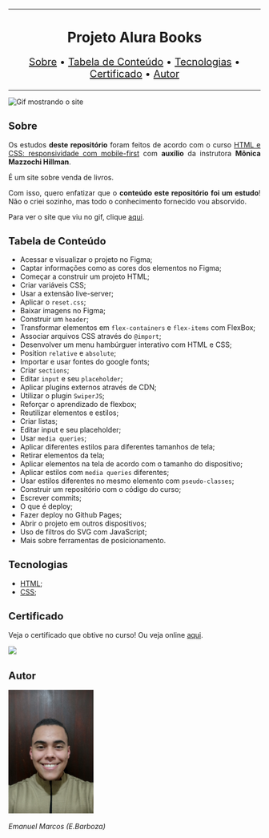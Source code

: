 <hr>

<main>
    <h1 align="center">Projeto Alura Books</h1>
    <p align="center" style="font-size: 1.25rem;">
        <a href="#sobre">Sobre</a> •
        <a href="#tabela-de-conteudo">Tabela de Conteúdo</a> •
        <a href="#tecnologias">Tecnologias</a> •
        <a href="#certificado">Certificado</a> •
        <a href="#autor">Autor</a>
    </p>
</main>

<hr>

<img src="Alura-Books.gif" title="Gif mostrando o site">

<section id="sobre">
    <h2 style="font-size: 1.25rem;">Sobre</h2>
    <p style="text-align: justify;">Os estudos <b>deste repositório</b> foram feitos de acordo com o curso <a href="https://cursos.alura.com.br/course/svg-css-animacao">HTML e CSS: responsividade com mobile-first</a> com <b>auxílio</b> da instrutora <b>Mônica Mazzochi Hillman</b>.</p>
    <p style="text-align: justify;">É um site sobre venda de livros.</p>
    <p style="text-align: justify;">Com isso, quero enfatizar que o <b>conteúdo este repositório foi um estudo</b>! Não o criei sozinho, mas todo o conhecimento fornecido vou absorvido.</p>
    <p style="text-align: justify;">Para ver o site que viu no gif, clique <a href="https://alura-books-phi.vercel.app/">aqui</a>.</p>
</section>

<section id="tabela-de-conteudo">
    <h2 style="font-size: 1.25rem;">Tabela de Conteúdo</h2>
    <ul>
        <li>Acessar e visualizar o projeto no Figma;</li>
        <li>Captar informações como as cores dos elementos no Figma;</li>
        <li>Começar a construir um projeto HTML;</li>
        <li>Criar variáveis CSS;</li>
        <li>Usar a extensão live-server;</li>
        <li>Aplicar o <code>reset.css</code>;</li>
        <li>Baixar imagens no Figma;</li>
        <li>Construir um <code>header</code>;</li>
        <li>Transformar elementos em <code>flex-containers</code> e <code>flex-items</code> com FlexBox;</li>
        <li>Associar arquivos CSS através do <code>@import</code>;</li>
        <li>Desenvolver um menu hambúrguer interativo com HTML e CSS;</li>
        <li>Position <code>relative</code> e <code>absolute</code>;</li>
        <li>Importar e usar fontes do google fonts;</li>
        <li>Criar <code>sections</code>;</li>
        <li>Editar <code>input</code> e seu <code>placeholder</code>;</li>
        <li>Aplicar plugins externos através de CDN;</li>
        <li>Utilizar o plugin <code>SwiperJS</code>;</li>
        <li>Reforçar o aprendizado de flexbox;</li>
        <li>Reutilizar elementos e estilos;</li>
        <li>Criar listas;</li>
        <li>Editar input e seu placeholder;</li>
        <li>Usar <code>media queries</code>;</li>
        <li>Aplicar diferentes estilos para diferentes tamanhos de tela;</li>
        <li>Retirar elementos da tela;</li>
        <li>Aplicar elementos na tela de acordo com o tamanho do dispositivo;</li>
        <li>Aplicar estilos com <code>media queries</code> diferentes;</li>
        <li>Usar estilos diferentes no mesmo elemento com <code>pseudo-classes</code>;</li>
        <li>Construir um repositório com o código do curso;</li>
        <li>Escrever commits;</li>
        <li>O que é deploy;</li>
        <li>Fazer deploy no Github Pages;</li>
        <li>Abrir o projeto em outros dispositivos;</li>
        <li>Uso de filtros do SVG com JavaScript;</li>
        <li>Mais sobre ferramentas de posicionamento.</li>
    </ul>
</section>

<section id="tecnologias">
    <h2 style="font-size: 1.25rem;">Tecnologias</h2>
    <ul>
        <li><a href="https://developer.mozilla.org/pt-BR/docs/Web/HTML">HTML</a>;</li>
        <li><a href="https://developer.mozilla.org/pt-BR/docs/Web/CSS">CSS</a>;</li>
    </ul>
</section>

<section id="certificado">
    <h2 style="font-size: 1.25rem;">Certificado</h2>
    <p style="text-align: justify;">Veja o certificado que obtive no curso! Ou veja online <a href="https://cursos.alura.com.br/certificate/5b51a052-27e2-4b27-aeac-8fe35d5fd42b">aqui</a>.</p>
    <img src="Certificado de Conclusão HTML e CSS responsividade com mobile-first.jpg">
</section>

<section id="autor">
    <h2 style="font-size: 1.25rem;">Autor</h2>
    <img src="foto.jpg" width="170">
    <p style="text-align: justify;"><i>Emanuel Marcos (E.Barboza)<i></p>
</section>
